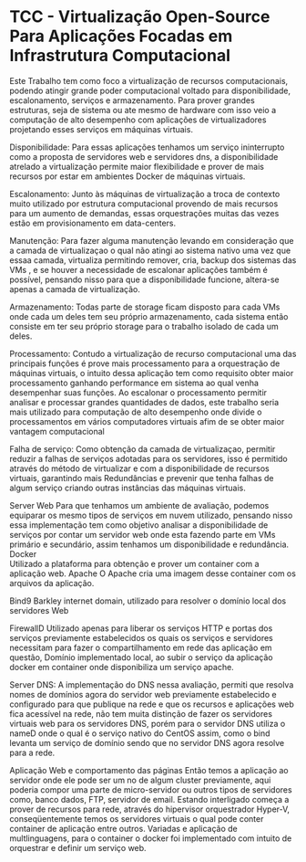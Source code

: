 # TCC - Virtualização Open-Source Para Aplicações Focadas em Infrastrutura Computacional

Este Trabalho tem como foco a virtualização de recursos computacionais,
podendo  atingir grande poder computacional voltado 
para disponibilidade, escalonamento, serviços e armazenamento. Para prover 
grandes estruturas, seja de sistema ou ate mesmo de hardware com isso veio a 
computação de alto desempenho com aplicações de virtualizadores projetando esses serviços em máquinas virtuais.

Disponibilidade:
Para essas aplicações tenhamos um serviço ininterrupto como a proposta de servidores
web e servidores dns, a disponibilidade atrelado a virtualização permite maior flexibilidade e prover de mais recursos por estar em ambientes Docker de máquinas virtuais.

Escalonamento:
Junto às máquinas de virtualização a troca de contexto muito utilizado por estrutura 
computacional  provendo de mais recursos para um aumento de demandas, essas orquestrações muitas das vezes estão em provisionamento em data-centers.


Manutenção:
Para fazer alguma manutenção levando em consideração que a camada de virtualizaçao o qual não atingi ao sistema nativo uma vez que essaa camada, virtualiza permitindo remover, 
cria, backup dos sistemas das VMs , e se houver a necessidade de escalonar aplicações também é possível, pensando nisso para que a disponibilidade funcione, altera-se apenas a
camada de virtualização.

Armazenamento:
Todas parte de storage ficam disposto para cada VMs onde cada um deles tem seu próprio armazenamento, cada sistema então consiste em ter seu próprio storage para o trabalho isolado de cada um deles. 

Processamento:
Contudo a virtualização de recurso computacional uma das principais funções é prove mais processamento para a orquestração de máquinas virtuais, 
o intuito dessa aplicação tem como requisito obter maior processamento ganhando performance em sistema ao qual venha desempenhar suas funções. 
Ao escalonar o processamento permitir analisar e processar grandes quantidades de dados, este trabalho seria mais utilizado para computação de alto desempenho onde divide o processamentos em vários computadores virtuais afim de se obter maior vantagem computacional

Falha de serviço:
Como obtenção da camada de virtualizaçao, permitir reduzir a falhas de serviços adotadas para os servidores, 
isso é permitido através do método de virtualizar e com a disponibilidade de recursos virtuais, garantindo mais
Redundâncias e prevenir que tenha falhas de algum serviço criando outras instâncias das máquinas virtuais.

Server Web
Para que tenhamos um ambiente de avaliação, podemos equiparar os mesmo tipos de serviços em nuvem utilizado, pensando nisso essa implementação tem como objetivo analisar
a disponibilidade de serviços por contar um servidor web onde esta fazendo parte em VMs primário e secundário, assim tenhamos um disponibilidade e redundância.
	Docker	
Utilizado a plataforma para obtenção e prover um container com a aplicação web.
 	Apache
O Apache cria uma imagem desse container com os arquivos da aplicação.

Bind9
	Barkley internet domain, utilizado para resolver o domínio local dos servidores Web
  
FirewallD
Utilizado apenas para liberar os serviços HTTP e portas dos serviços previamente estabelecidos os quais os serviços e servidores necessitam para fazer o compartilhamento em rede das aplicação em questão,
Domínio implementado local, ao subir o serviço da aplicação docker em container onde disponibiliza um serviço  apache.

Server DNS:
A implementação do DNS nessa avaliação, permiti que resolva nomes de domínios agora do servidor web previamente
estabelecido e configurado para que publique na rede e que os recursos e aplicações web fica acessível na rede, não tem muita distinção 
de fazer os servidores virtuais web para os servidores DNS, porém para o servidor DNS utiliza o nameD onde o qual é o serviço nativo do CentOS assim,
como o bind levanta um serviço de domínio sendo que no servidor DNS agora resolve para a rede.


Aplicação Web e comportamento das páginas
Então temos a aplicação ao servidor onde ele pode ser um no de algum cluster previamente, 
aqui poderia compor uma parte de micro-servidor ou outros tipos de servidores como, banco dados, FTP, servidor de email.
Estando interligado começa a prover de recursos para rede, através do hipervisor orquestrador Hyper-V, conseqüentemente temos os servidores virtuais o qual pode conter container de aplicação entre outros. 
Variadas e aplicação de multlinguagens, para o container o docker foi implementado com intuito de orquestrar e definir um serviço web.



